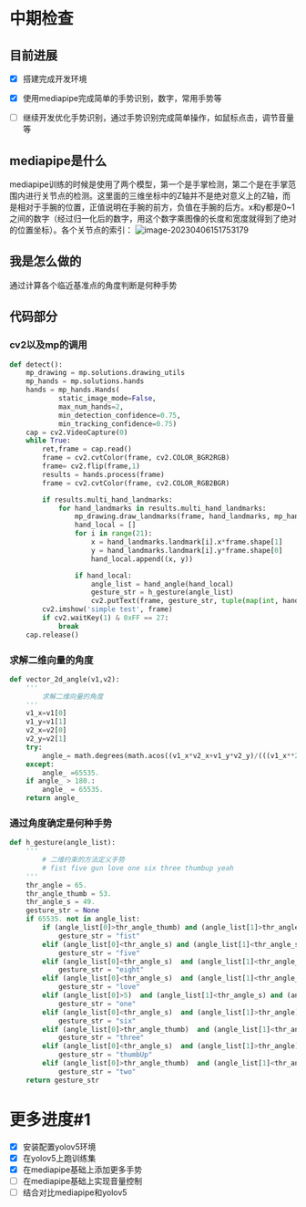 # 中期检查

## 目前进展

- [x] 搭建完成开发环境

- [x] 使用mediapipe完成简单的手势识别，数字，常用手势等

- [ ] 继续开发优化手势识别，通过手势识别完成简单操作，如鼠标点击，调节音量等

## mediapipe是什么

​	mediapipe训练的时候是使用了两个模型，第一个是手掌检测，第二个是在手掌范围内进行关节点的检测。这里面的三维坐标中的Z轴并不是绝对意义上的Z轴，而是相对于手腕的位置，正值说明在手腕的前方，负值在手腕的后方。x和y都是0~1之间的数字（经过归一化后的数字，用这个数字乘图像的长度和宽度就得到了绝对的位置坐标）。各个关节点的索引：
![image-20230406151753179](C:\Users\52244\AppData\Roaming\Typora\typora-user-images\image-20230406151753179.png)

## 我是怎么做的

通过计算各个临近基准点的角度判断是何种手势

## 代码部分

### cv2以及mp的调用

```python
def detect():
    mp_drawing = mp.solutions.drawing_utils
    mp_hands = mp.solutions.hands
    hands = mp_hands.Hands(
            static_image_mode=False,
            max_num_hands=2,
            min_detection_confidence=0.75,
            min_tracking_confidence=0.75)
    cap = cv2.VideoCapture(0)
    while True:
        ret,frame = cap.read()
        frame = cv2.cvtColor(frame, cv2.COLOR_BGR2RGB)
        frame= cv2.flip(frame,1)
        results = hands.process(frame)
        frame = cv2.cvtColor(frame, cv2.COLOR_RGB2BGR)

        if results.multi_hand_landmarks:
            for hand_landmarks in results.multi_hand_landmarks:
                mp_drawing.draw_landmarks(frame, hand_landmarks, mp_hands.HAND_CONNECTIONS)
                hand_local = []
                for i in range(21):
                    x = hand_landmarks.landmark[i].x*frame.shape[1]
                    y = hand_landmarks.landmark[i].y*frame.shape[0]
                    hand_local.append((x, y))

                if hand_local:
                    angle_list = hand_angle(hand_local)
                    gesture_str = h_gesture(angle_list)
                    cv2.putText(frame, gesture_str, tuple(map(int, hand_local[0])), 0, 1.3, (0, 0, 255), 3)
        cv2.imshow('simple test', frame)
        if cv2.waitKey(1) & 0xFF == 27:
            break
    cap.release()
```

### 求解二维向量的角度

```python
def vector_2d_angle(v1,v2):
    '''
        求解二维向量的角度
    '''
    v1_x=v1[0]
    v1_y=v1[1]
    v2_x=v2[0]
    v2_y=v2[1]
    try:
        angle_= math.degrees(math.acos((v1_x*v2_x+v1_y*v2_y)/(((v1_x**2+v1_y**2)**0.5)*((v2_x**2+v2_y**2)**0.5))))
    except:
        angle_ =65535.
    if angle_ > 180.:
        angle_ = 65535.
    return angle_
```

### 通过角度确定是何种手势

```python
def h_gesture(angle_list):
    '''
        # 二维约束的方法定义手势
        # fist five gun love one six three thumbup yeah
    '''
    thr_angle = 65.
    thr_angle_thumb = 53.
    thr_angle_s = 49.
    gesture_str = None
    if 65535. not in angle_list:
        if (angle_list[0]>thr_angle_thumb) and (angle_list[1]>thr_angle) and (angle_list[2]>thr_angle) and (angle_list[3]>thr_angle) and (angle_list[4]>thr_angle):
            gesture_str = "fist"
        elif (angle_list[0]<thr_angle_s) and (angle_list[1]<thr_angle_s) and (angle_list[2]<thr_angle_s) and (angle_list[3]<thr_angle_s) and (angle_list[4]<thr_angle_s):
            gesture_str = "five"
        elif (angle_list[0]<thr_angle_s)  and (angle_list[1]<thr_angle_s) and (angle_list[2]>thr_angle) and (angle_list[3]>thr_angle) and (angle_list[4]>thr_angle):
            gesture_str = "eight"
        elif (angle_list[0]<thr_angle_s)  and (angle_list[1]<thr_angle_s) and (angle_list[2]>thr_angle) and (angle_list[3]>thr_angle) and (angle_list[4]<thr_angle_s):
            gesture_str = "love"
        elif (angle_list[0]>5)  and (angle_list[1]<thr_angle_s) and (angle_list[2]>thr_angle) and (angle_list[3]>thr_angle) and (angle_list[4]>thr_angle):
            gesture_str = "one"
        elif (angle_list[0]<thr_angle_s)  and (angle_list[1]>thr_angle) and (angle_list[2]>thr_angle) and (angle_list[3]>thr_angle) and (angle_list[4]<thr_angle_s):
            gesture_str = "six"
        elif (angle_list[0]>thr_angle_thumb)  and (angle_list[1]<thr_angle_s) and (angle_list[2]<thr_angle_s) and (angle_list[3]<thr_angle_s) and (angle_list[4]>thr_angle):
            gesture_str = "three"
        elif (angle_list[0]<thr_angle_s)  and (angle_list[1]>thr_angle) and (angle_list[2]>thr_angle) and (angle_list[3]>thr_angle) and (angle_list[4]>thr_angle):
            gesture_str = "thumbUp"
        elif (angle_list[0]>thr_angle_thumb)  and (angle_list[1]<thr_angle_s) and (angle_list[2]<thr_angle_s) and (angle_list[3]>thr_angle) and (angle_list[4]>thr_angle):
            gesture_str = "two"
    return gesture_str
```

# 更多进度#1

- [x] 安装配置yolov5环境
- [x] 在yolov5上跑训练集
- [x] 在mediapipe基础上添加更多手势
- [ ] 在mediapipe基础上实现音量控制
- [ ] 结合对比mediapipe和yolov5
